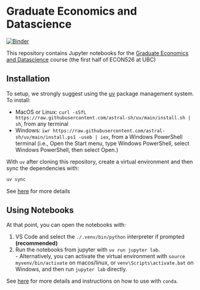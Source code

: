 # Graduate Economics and Datascience
[![Binder](https://mybinder.org/badge_logo.svg)](https://mybinder.org/v2/gh/jlperla/grad_econ_datascience_notebooks/HEAD)

This repository contains Jupyter notebooks for the [Graduate Economics and Datascience](https://jlperla.github.io/grad_econ_datascience/) course (the first half of ECON526 at UBC)


## Installation
To setup, we strongly suggest using the [uv](https://github.com/astral-sh/uv) package management system.  To install:
   - MacOS or Linux: `curl -sSfL https://raw.githubusercontent.com/astral-sh/uv/main/install.sh | sh`, from any terminal
   - Windows: `iwr https://raw.githubusercontent.com/astral-sh/uv/main/install.ps1 -useb | iex`, from a Windows PowerShell terminal (i.e., Open the Start menu, type Windows PowerShell, select Windows PowerShell, then select Open.)

With `uv` after cloning this repository, create a virtual environment and then sync the dependencies with:
```bash
uv sync
```

See [here](https://jlperla.github.io/grad_econ_datascience/pages/setup.html#quick-start) for more details

## Using Notebooks
At that point, you can open the notebooks with:
  1. VS Code and select the `./.venv/bin/python` interpreter if prompted **(recommended)**
  2. Run the notebooks from jupyter with `uv run jupyter lab`.  
    - Alternatively, you can activate the virtual environment with `source myvenv/bin/activate` on macos/linux, or `venv\Scripts\activate.bat` on Windows, and then run `jupyter lab` directly.

See [here](https://jlperla.github.io/grad_econ_datascience/slides/environment.html) for more details and instructions on how to use with `conda`.